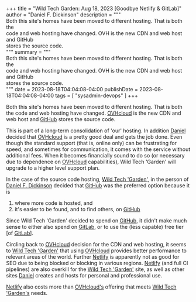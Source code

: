 +++
title = "Wild Tech Garden: Aug 18, 2023 [Goodbye Netlify & GitLab]"
author = "Daniel F. Dickinson"
description = """\
Both this site's homes have been moved to different hosting. That is both the \
code and web hosting have changed. OVH is the new CDN and web host and GitHub \
stores the source code. \
"""
summary = """\
Both this site's homes have been moved to different hosting. That is both the \
code and web hosting have changed. OVH is the new CDN and web host and GitHub \
stores the source code. \
"""
date = 2023-08-18T04:04:08-04:00
publishDate = 2023-08-18T04:04:08-04:00
tags = [
    "sysadmin-devops"
]
+++

Both this site's homes have been moved to different hosting. That is both the
code and web hosting have changed. [OVHcloud][ovhcloud] is the new CDN and web
host and [GitHub][github] stores the source code.

This is part of a long-term consolidation of 'our' hosting. In addition
[Daniel][dfd] decided that [OVHcloud][ovhcloud] is a pretty good deal and gets
the job done. Even though the standard support (that is, online only) can be
frustrating for speed, and sometimes for communication, it comes with the service
without additional fees. When it becomes financially sound to do so (or necessary
due to dependence on [OVHcloud][ovhcloud] capabilities), Wild Tech 'Garden'
will upgrade to a higher level support plan.

In the case of the source code hosting, [Wild Tech 'Garden'](/), in the
person of [Daniel F. Dickinson][dfd] decided
that [GitHub][github] was the preferred option because it is

1. where more code is hosted, and
2. it's easier to be found, and to find others, on [GitHub][github]

Since Wild Tech 'Garden' decided to spend on [GitHub][github], it didn't
make much sense to either also spend on [GitLab][gitlab], or to use the
(less capable) free tier \[of [GitLab][gitlab]].

Circling back to [OVHcloud][ovhcloud] decision for the CDN and web hosting,
it seems to [Wild Tech 'Garden'](/) that using [OVHcloud][ovhcloud] provides
better performance to relevant areas of the world. Further [Netlify][netlify]
is apparently not as good for SEO due to being blocked or blocking in various
regions. [Netlify][netlify] (and full CI pipelines) are also overkill for the
[Wild Tech 'Garden'](/) site, as well as other sites [Daniel][dfd] creates
and hosts for personal and professional use.

[Netlify][netlify] also costs more than [OVHcloud's][ovhcloud] offering
that meets [Wild Tech 'Garden's](/) needs.

[dfd]: https://www.danielfdickinson.ca/
[github]: https://github.com/
[gitlab]: https://about.gitlab.com/
[netlify]: https://www.netlify.com/
[ovhcloud]: https://www.ovhcloud.com/en-ca/
